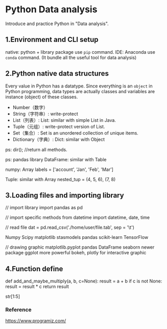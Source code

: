 # Python Data analysis
Introduce and practice Python in "Data analysis".

## 1.Environment and CLI setup
native: python + library package use `pip` command.
IDE: Anaconda use `conda` command. (It bundle all the useful tool for data analysis)


## 2.Python native data structures
Every value in Python has a datatype. Since everything is an `object` in Python programming, data types are actually classes and variables are instance (object) of these classes.

- Number（数字）
- String（字符串）: write-protect
- List（列表）: List: similar with simple List in Java.
- Tuple（元组）: write-protect version of List.
- Set（集合）: Set is an unordered collection of unique items. 
- Dictionary（字典）: Dict: similar with Object



ps: 
dir(); //return all methods.

ps: 
pandas library
DataFrame: similar with Table

numpy: Array
labels = ['account', 'Jan', 'Feb', 'Mar']

Tuple: similar with Array
nested_tup = (4, 5, 6), (7, 8)


## 3.Loading files and importing library
// import library
import pandas as pd

// import specific methods
from datetime import datetime, date, time

// read file
dat = pd.read_csv('./home/user/file.tab', sep = '\t')

Numpy
Scipy
matplotlib
stasmodels
pandas
scikit-learn
TensorFlow

// drawing graphic 
matplotlib.pyplot
pandas DataFrame
seaborn newer package
ggplot more powerful
bokeh, plotly for interactive graphic


## 4.Function define
def add_and_maybe_multiply(a, b, c=None):
    result = a + b
    if c is not None:
        result = result * c
    return result

str[1:5]



### Reference
https://www.programiz.com/
